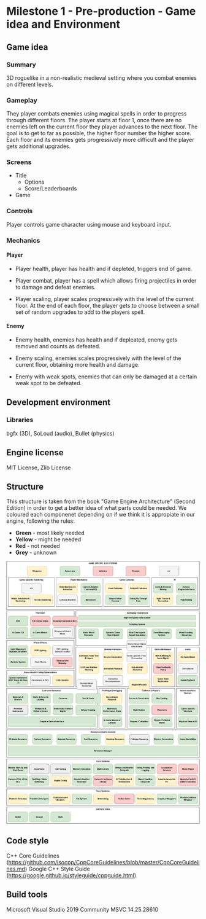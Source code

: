 # Milestone 1 - Pre-production - Game idea and Environment
## Game idea
### Summary
3D roguelike in a non-realistic medieval setting where you combat enemies on different levels.
### Gameplay
They player combats enemies using magical spells in order to progress through different floors. The player starts at floor 1, once there are no enemies left on the current floor they player advances to the next floor. The goal is to get to far as possible, the higher floor number the higher score. Each floor and its enemies gets progressively more difficult and the player gets additional upgrades.
### Screens
* Title
	* Options
	* Score/Leaderboards
* Game
### Controls
Player controls game character using mouse and keyboard input.
### Mechanics
#### Player
* Player health, player has health and if depleted, triggers end of game.

* Player combat, player has a spell which allows firing projectiles in order to damage and defeat enemies.

* Player scaling, player scales progressively with the level of the current floor. At the end of each floor, the player gets to choose between a small set of random upgrades to add to the players spell.
#### Enemy
* Enemy health, enemies has health and if depleated, enemy gets removed and counts as defeated.

* Enemy scaling, enemies scales progressively with the level of the current floor, obtaining more health and damage.

* Enemy with weak spots, enemies that can only be damaged at a certain weak spot to be defeated.
## Development environment
### Libraries
bgfx (3D), SoLoud (audio), Bullet (physics)
## Engine license
MIT License, Zlib License
## Structure
This structure is taken from the book "Game Engine Architecture" (Second Edition) in order to get a better idea of what parts could be needed. We coloured each componenet depending on if we think it is appropiate in our engine, following the rules:
* **Green** - most likely needed
* **Yellow** - might be needed
* **Red** - not needed
* **Grey** - unknown

![Group B engine structure](Group-B-structure.png)
## Code style
C++ Core Guidelines (https://github.com/isocpp/CppCoreGuidelines/blob/master/CppCoreGuidelines.md)
Google C++ Style Guide (https://google.github.io/styleguide/cppguide.html)
## Build tools
Microsoft Visual Studio 2019 Community
MSVC 14.25.28610
